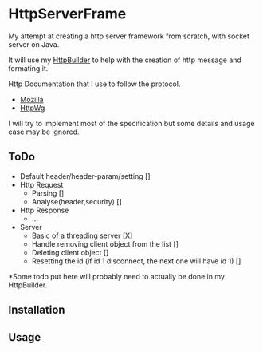 # HttpServerFrame

My attempt at creating a http server framework from scratch, with socket server on Java.

It will use my [HttpBuilder](https://github.com/MathieuPPicard/HttpBuilder) to help with the creation of http message and formating it.

Http Documentation that I use to follow the protocol.
- [Mozilla](https://developer.mozilla.org/en-US/docs/Web/HTTP)
- [HttpWg](https://httpwg.org/specs/)

I will try to implement most of the specification but some details and usage case may be ignored.
## ToDo

- Default header/header-param/setting []
- Http Request 
  - Parsing []
  - Analyse(header,security) []
- Http Response
  - ...
- Server
  - Basic of a threading server [X] 
  - Handle removing client object from the list []
  - Deleting client object []
  - Resetting the id (if id 1 disconnect, the next one will have id 1) []

*Some todo put here will probably need to actually be done in my HttpBuilder.
## Installation

## Usage